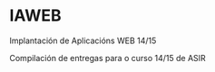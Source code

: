 IAWEB
=====

Implantación de Aplicacións WEB 14/15

Compilación de entregas para o curso 14/15 de ASIR
